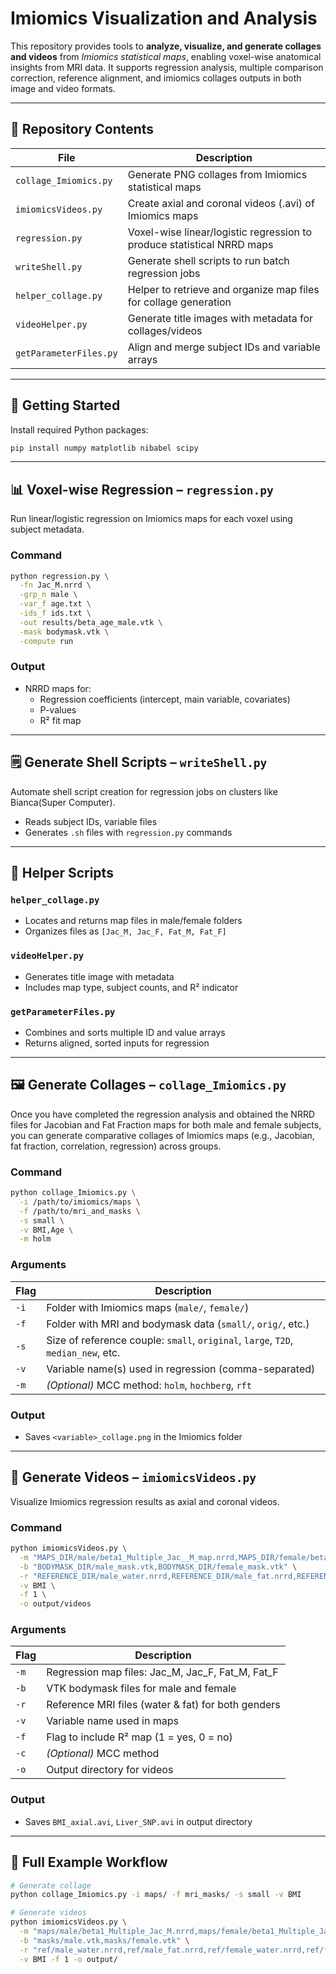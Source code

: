 # Imiomics Visualization and Analysis

This repository provides tools to **analyze, visualize, and generate collages and videos** from *Imiomics statistical maps*, enabling voxel-wise anatomical insights from MRI data. It supports regression analysis, multiple comparison correction, reference alignment, and imiomics collages outputs in both image and video formats.

---

## 📁 Repository Contents

| File | Description |
|------|-------------|
| `collage_Imiomics.py` | Generate PNG collages from Imiomics statistical maps |
| `imiomicsVideos.py` | Create axial and coronal videos (.avi) of Imiomics maps |
| `regression.py` | Voxel-wise linear/logistic regression to produce statistical NRRD maps |
| `writeShell.py` | Generate shell scripts to run batch regression jobs |
| `helper_collage.py` | Helper to retrieve and organize map files for collage generation |
| `videoHelper.py` | Generate title images with metadata for collages/videos |
| `getParameterFiles.py` | Align and merge subject IDs and variable arrays |

---

## 🚀 Getting Started

Install required Python packages:

```bash
pip install numpy matplotlib nibabel scipy
```

---

## 📊 Voxel-wise Regression – `regression.py`

Run linear/logistic regression on Imiomics maps for each voxel using subject metadata.

### Command

```bash
python regression.py \
  -fn Jac_M.nrrd \
  -grp_n male \
  -var_f age.txt \
  -ids_f ids.txt \
  -out results/beta_age_male.vtk \
  -mask bodymask.vtk \
  -compute run
```

### Output

- NRRD maps for:
  - Regression coefficients (intercept, main variable, covariates)
  - P-values
  - R² fit map

---


## 🗒️ Generate Shell Scripts – `writeShell.py`

Automate shell script creation for regression jobs on clusters like Bianca(Super Computer).

- Reads subject IDs, variable files
- Generates `.sh` files with `regression.py` commands

---


## 🔧 Helper Scripts

### `helper_collage.py`
- Locates and returns map files in male/female folders
- Organizes files as `[Jac_M, Jac_F, Fat_M, Fat_F]`

### `videoHelper.py`
- Generates title image with metadata
- Includes map type, subject counts, and R² indicator

### `getParameterFiles.py`
- Combines and sorts multiple ID and value arrays
- Returns aligned, sorted inputs for regression

---

## 🖼 Generate Collages – `collage_Imiomics.py`

Once you have completed the regression analysis and obtained the NRRD files for Jacobian and Fat Fraction maps for both male and female subjects, you can generate comparative collages of Imiomics maps (e.g., Jacobian, fat fraction, correlation, regression) across groups.

### Command

```bash
python collage_Imiomics.py \
  -i /path/to/imiomics/maps \
  -f /path/to/mri_and_masks \
  -s small \
  -v BMI,Age \
  -m holm
```

### Arguments

| Flag | Description |
|------|-------------|
| `-i` | Folder with Imiomics maps (`male/`, `female/`) |
| `-f` | Folder with MRI and bodymask data (`small/`, `orig/`, etc.) |
| `-s` | Size of reference couple: `small`, `original`, `large`, `T2D`, `median_new`, etc. |
| `-v` | Variable name(s) used in regression (comma-separated) |
| `-m` | *(Optional)* MCC method: `holm`, `hochberg`, `rft` |

### Output

- Saves `<variable>_collage.png` in the Imiomics folder

---

## 🎥 Generate Videos – `imiomicsVideos.py`

Visualize Imiomics regression results as axial and coronal videos.

### Command

```bash
python imiomicsVideos.py \
  -m "MAPS_DIR/male/beta1_Multiple_Jac__M_map.nrrd,MAPS_DIR/female/beta1_Multiple_Jac__F_map.nrrd,MAPS_DIR/male/beta1_Multiple_Fat__M_map.nrrd,MAPS_DIR/female/beta1_Multiple_Fat__F_map.nrrd" \
  -b "BODYMASK_DIR/male_mask.vtk,BODYMASK_DIR/female_mask.vtk" \
  -r "REFERENCE_DIR/male_water.nrrd,REFERENCE_DIR/male_fat.nrrd,REFERENCE_DIR/female_water.nrrd,REFERENCE_DIR/female_fat.nrrd" \
  -v BMI \
  -f 1 \
  -o output/videos
```

### Arguments

| Flag | Description |
|------|-------------|
| `-m` | Regression map files: Jac_M, Jac_F, Fat_M, Fat_F |
| `-b` | VTK bodymask files for male and female |
| `-r` | Reference MRI files (water & fat) for both genders |
| `-v` | Variable name used in maps |
| `-f` | Flag to include R² map (1 = yes, 0 = no) |
| `-c` | *(Optional)* MCC method |
| `-o` | Output directory for videos |

### Output

- Saves `BMI_axial.avi`, `Liver_SNP.avi` in output directory
---

## 🔄 Full Example Workflow

```bash
# Generate collage
python collage_Imiomics.py -i maps/ -f mri_masks/ -s small -v BMI

# Generate videos
python imiomicsVideos.py \
  -m "maps/male/beta1_Multiple_Jac_M.nrrd,maps/female/beta1_Multiple_Jac_F.nrrd,maps/male/beta1_Multiple_Fat_M.nrrd,maps/female/beta1_Multiple_Fat_F.nrrd" \
  -b "masks/male.vtk,masks/female.vtk" \
  -r "ref/male_water.nrrd,ref/male_fat.nrrd,ref/female_water.nrrd,ref/female_fat.nrrd" \
  -v BMI -f 1 -o output/
```

